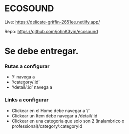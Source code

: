 # ECOSOUND

Live: https://delicate-griffin-2651ee.netlify.app/

Repo: https://github.com/johnK3vin/ecosound


# Se debe entregar.
### Rutas a configurar
- ‘/’ navega a <ItemListContainer />
- ‘/category/:id’  <ItemListContainer />
- ‘/detail/:id’ navega a <ItemDetailContainer />

### Links a configurar
- Clickear en el Home debe navegar a ‘/’
- Clickear un Item debe navegar a /detail/:id
- Clickear en una categoría que solo son 2 (inalambrico o professional)/category/:categoryId 
